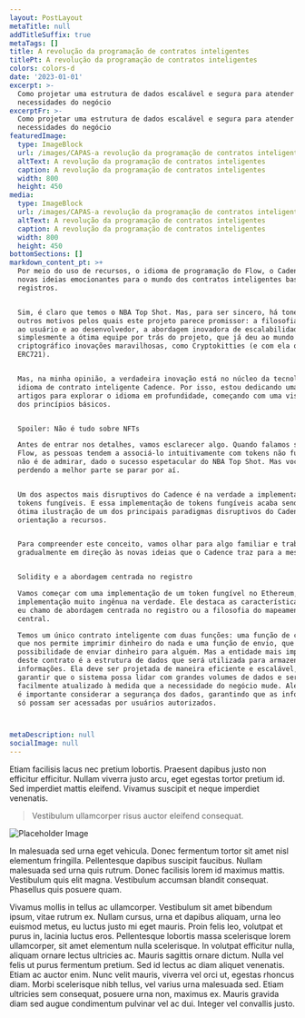 ```yaml
---
layout: PostLayout
metaTitle: null
addTitleSuffix: true
metaTags: []
title: A revolução da programação de contratos inteligentes
titlePt: A revolução da programação de contratos inteligentes
colors: colors-d
date: '2023-01-01'
excerpt: >-
  Como projetar uma estrutura de dados escalável e segura para atender às
  necessidades do negócio
excerptFr: >-
  Como projetar uma estrutura de dados escalável e segura para atender às
  necessidades do negócio
featuredImage:
  type: ImageBlock
  url: /images/CAPAS-a revolução da programação de contratos inteligentes.png
  altText: A revolução da programação de contratos inteligentes
  caption: A revolução da programação de contratos inteligentes
  width: 800
  height: 450
media:
  type: ImageBlock
  url: /images/CAPAS-a revolução da programação de contratos inteligentes.png
  altText: A revolução da programação de contratos inteligentes
  caption: A revolução da programação de contratos inteligentes
  width: 800
  height: 450
bottomSections: []
markdown_content_pt: >+
  Por meio do uso de recursos, o idioma de programação do Flow, o Cadence, traz
  novas ideias emocionantes para o mundo dos contratos inteligentes baseados em
  registros.


  Sim, é claro que temos o NBA Top Shot. Mas, para ser sincero, há toneladas de
  outros motivos pelos quais este projeto parece promissor: a filosofia amigável
  ao usuário e ao desenvolvedor, a abordagem inovadora de escalabilidade ou
  simplesmente a ótima equipe por trás do projeto, que já deu ao mundo
  criptográfico inovações maravilhosas, como Cryptokitties (e com ela o padrão
  ERC721).


  Mas, na minha opinião, a verdadeira inovação está no núcleo da tecnologia, seu
  idioma de contrato inteligente Cadence. Por isso, estou dedicando uma série de
  artigos para explorar o idioma em profundidade, começando com uma visão geral
  dos princípios básicos.


  Spoiler: Não é tudo sobre NFTs

  Antes de entrar nos detalhes, vamos esclarecer algo. Quando falamos sobre
  Flow, as pessoas tendem a associá-lo intuitivamente com tokens não fungíveis -
  não é de admirar, dado o sucesso espetacular do NBA Top Shot. Mas você está
  perdendo a melhor parte se parar por aí.


  Um dos aspectos mais disruptivos do Cadence é na verdade a implementação de
  tokens fungíveis. E essa implementação de tokens fungíveis acaba sendo uma
  ótima ilustração de um dos principais paradigmas disruptivos do Cadence: a
  orientação a recursos.


  Para compreender este conceito, vamos olhar para algo familiar e trabalhar
  gradualmente em direção às novas ideias que o Cadence traz para a mesa.


  Solidity e a abordagem centrada no registro

  Vamos começar com uma implementação de um token fungível no Ethereum, uma
  implementação muito ingênua na verdade. Ele destaca as características do que
  eu chamo de abordagem centrada no registro ou a filosofia do mapeamento
  central.

  Temos um único contrato inteligente com duas funções: uma função de criação
  que nos permite imprimir dinheiro do nada e uma função de envio, que abre a
  possibilidade de enviar dinheiro para alguém. Mas a entidade mais importante
  deste contrato é a estrutura de dados que será utilizada para armazenar
  informações. Ela deve ser projetada de maneira eficiente e escalável, para
  garantir que o sistema possa lidar com grandes volumes de dados e ser
  facilmente atualizado à medida que a necessidade do negócio mude. Além disso,
  é importante considerar a segurança dos dados, garantindo que as informações
  só possam ser acessadas por usuários autorizados.



metaDescription: null
socialImage: null
---
```

Etiam facilisis lacus nec pretium lobortis. Praesent dapibus justo non efficitur efficitur. Nullam viverra justo arcu, eget egestas tortor pretium id. Sed imperdiet mattis eleifend. Vivamus suscipit et neque imperdiet venenatis.

> Vestibulum ullamcorper risus auctor eleifend consequat.

![Placeholder Image](https://assets.stackbit.com/components/images/default/post-4.jpeg)

In malesuada sed urna eget vehicula. Donec fermentum tortor sit amet nisl elementum fringilla. Pellentesque dapibus suscipit faucibus. Nullam malesuada sed urna quis rutrum. Donec facilisis lorem id maximus mattis. Vestibulum quis elit magna. Vestibulum accumsan blandit consequat. Phasellus quis posuere quam.

Vivamus mollis in tellus ac ullamcorper. Vestibulum sit amet bibendum ipsum, vitae rutrum ex. Nullam cursus, urna et dapibus aliquam, urna leo euismod metus, eu luctus justo mi eget mauris. Proin felis leo, volutpat et purus in, lacinia luctus eros. Pellentesque lobortis massa scelerisque lorem ullamcorper, sit amet elementum nulla scelerisque. In volutpat efficitur nulla, aliquam ornare lectus ultricies ac. Mauris sagittis ornare dictum. Nulla vel felis ut purus fermentum pretium. Sed id lectus ac diam aliquet venenatis. Etiam ac auctor enim. Nunc velit mauris, viverra vel orci ut, egestas rhoncus diam. Morbi scelerisque nibh tellus, vel varius urna malesuada sed. Etiam ultricies sem consequat, posuere urna non, maximus ex. Mauris gravida diam sed augue condimentum pulvinar vel ac dui. Integer vel convallis justo.